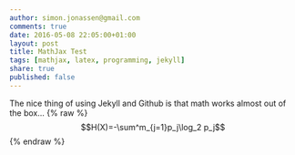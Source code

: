 ```yaml
---
author: simon.jonassen@gmail.com
comments: true
date: 2016-05-08 22:05:00+01:00
layout: post
title: MathJax Test
tags: [mathjax, latex, programming, jekyll]
share: true
published: false
---
```

The nice thing of using Jekyll and Github is that math works almost out of the box...
{% raw %}
  $$H(X)=-\sum^m_{j=1}p_j\log_2 p_j$$
{% endraw %}
